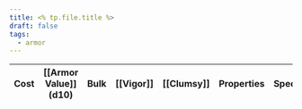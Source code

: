 ```yaml
---
title: <% tp.file.title %>
draft: false
tags:
  - armor
---
```

| Cost | [[Armor Value]] (d10) | Bulk | [[Vigor]] | [[Clumsy]] | Properties                                  | Special            | Mastery           |
| ---- | --------------------- | ---- | --------- | ---------- | ------------------------------------------- | ------------------ | ----------------- |
